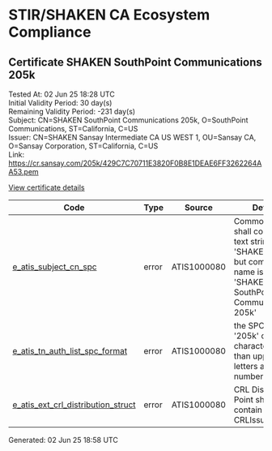 # STIR/SHAKEN CA Ecosystem Compliance

## Certificate SHAKEN SouthPoint Communications 205k

Tested At: 02 Jun 25 18:28 UTC\
Initial Validity Period: 30 day(s)\
Remaining Validity Period: -231 day(s)\
Subject: CN=SHAKEN SouthPoint Communications 205k, O=SouthPoint Communications, ST=California, C=US\
Issuer: CN=SHAKEN Sansay Intermediate CA US WEST 1, OU=Sansay CA, O=Sansay Corporation, ST=California, C=US\
Link: https://cr.sansay.com/205k/429C7C70711E3820F0B8E1DEAE6FF3262264AA53.pem

[View certificate details](https://x509.io/?cert=MIIC2jCCAoCgAwIBAgIUQpx8cHEeOCDwuOHerm%2FzJiJkqlMwCgYIKoZIzj0EAwIwgYUxCzAJBgNVBAYTAlVTMRMwEQYDVQQIDApDYWxpZm9ybmlhMRswGQYDVQQKDBJTYW5zYXkgQ29ycG9yYXRpb24xEjAQBgNVBAsMCVNhbnNheSBDQTEwMC4GA1UEAwwnU0hBS0VOIFNhbnNheSBJbnRlcm1lZGlhdGUgQ0EgVVMgV0VTVCAxMB4XDTI0MDkxNDExMzgxMFoXDTI0MTAxNDExMzgxMFowdjELMAkGA1UEBhMCVVMxEzARBgNVBAgMCkNhbGlmb3JuaWExIjAgBgNVBAoMGVNvdXRoUG9pbnQgQ29tbXVuaWNhdGlvbnMxLjAsBgNVBAMMJVNIQUtFTiBTb3V0aFBvaW50IENvbW11bmljYXRpb25zIDIwNWswWTATBgcqhkjOPQIBBggqhkjOPQMBBwNCAASfJ3OhB3xnPprzTOKiNwTougqlsCZMeV6M0kcwk8F%2BAkWyorpqFfoEGE65rnxAU2fZJu74W5lCPZtiPEyGdxs1o4HbMIHYMBYGCCsGAQUFBwEaBAowCKAGFgQyMDVrMBcGA1UdIAQQMA4wDAYKYIZIAYb%2FCQEBBDAdBgNVHQ4EFgQU9%2BIQO2rwmus8MaQutkdnPhX%2F4aswHwYDVR0jBBgwFoAUrNOT9UNDzAq%2BRVgXE32SfNzDAUYwRwYDVR0fBEAwPjA8oDqgOIY2aHR0cHM6Ly9hdXRoZW50aWNhdGUtYXBpLmljb25lY3Rpdi5jb20vZG93bmxvYWQvdjEvY3JsMAwGA1UdEwEB%2FwQCMAAwDgYDVR0PAQH%2FBAQDAgeAMAoGCCqGSM49BAMCA0gAMEUCIQCOeO768V04DR8rCosUHGEh72GlBDB89AdpJoPOdaIULwIgedjDWm1uFT9wzHe34SlRiVpfkIXNuoxJZLgdxCt%2BSZw%3D)

| Code | Type | Source | Details |
|------|------|--------|---------|
| [e_atis_subject_cn_spc](../../ISSUES/e_atis_subject_cn_spc/README.md) | error | ATIS1000080 | Common name shall contain the text string 'SHAKEN 205k', but common name is 'SHAKEN SouthPoint Communications 205k' |
| [e_atis_tn_auth_list_spc_format](../../ISSUES/e_atis_tn_auth_list_spc_format/README.md) | error | ATIS1000080 | the SPC value '205k' contains characters other than uppercase letters and numbers |
| [e_atis_ext_crl_distribution_struct](../../ISSUES/e_atis_ext_crl_distribution_struct/README.md) | error | ATIS1000080 | CRL Distribution Point shall contain a CRLIssuer field |


Generated: 02 Jun 25 18:58 UTC
